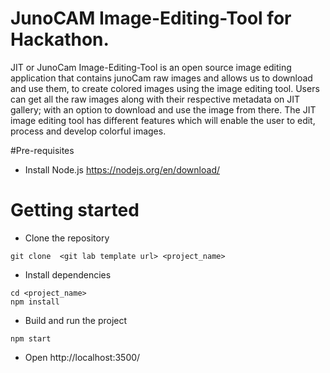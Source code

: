 # JunoCAM Image-Editing-Tool for Hackathon.

 JIT or JunoCam Image-Editing-Tool is an open source image editing application that contains junoCam raw images and allows us to download and use them, to create colored images using the image editing tool. Users can get all the raw images along with their respective metadata on JIT gallery; with an option to download and use the image from there. The JIT image editing tool has different features which will enable the user to edit, process and develop colorful images. 

#Pre-requisites
 - Install Node.js  https://nodejs.org/en/download/
# Getting started
- Clone the repository
```
git clone  <git lab template url> <project_name>
```
- Install dependencies
```
cd <project_name>
npm install
```
- Build and run the project
```
npm start
```

- Open http://localhost:3500/

